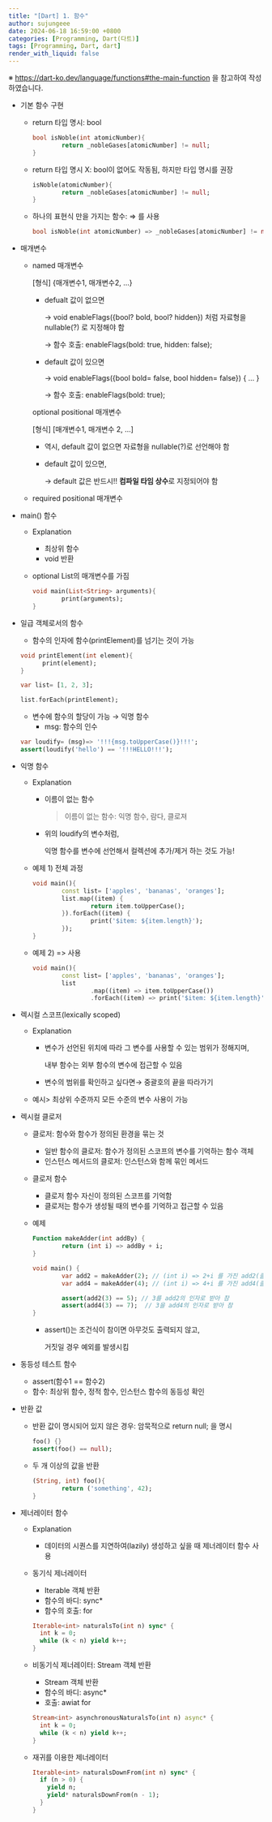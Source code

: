 ```yaml
---
title: "[Dart] 1. 함수"
author: sujungeee
date: 2024-06-18 16:59:00 +0800
categories: [Programming, Dart(다트)]
tags: [Programming, Dart, dart]
render_with_liquid: false
---
```




※ https://dart-ko.dev/language/functions#the-main-function 을 참고하여 작성하였습니다.



- 기본 함수 구현

  - return 타입 명시: bool

    ```dart
    bool isNoble(int atomicNumber){
    		return _nobleGases[atomicNumber] != null;
    }
    ```

  - return 타입 명시 X: bool이 없어도 작동됨, 하지만 타입 명시를 권장

    ```dart
    isNoble(atomicNumber){
    		return _nobleGases[atomicNumber] != null;
    }
    ```

  - 하나의 표현식 만을 가지는 함수: ⇒ 를 사용

    ```dart
    bool isNoble(int atomicNumber) => _nobleGases[atomicNumber] != null;
    ```

- 매개변수

  - named 매개변수

    [형식] {매개변수1, 매개변수2, …}

    - defualt 값이 없으면

      → void enableFlags({bool? bold, bool? hidden}) 처럼 자료형을 nullable(?) 로 지정해야 함

      → 함수 호출: enableFlags(bold: true, hidden: false);

    - default 값이 있으면

      → void enableFlags({bool bold= false, bool hidden= false}) { … }

      → 함수 호출: enableFlags(bold: true);

    optional positional 매개변수

    [형식] [매개변수1, 매개변수 2, …]

    - 역시, default 값이 없으면 자료형을 nullable(?)로 선언해야 함

    - default 값이 있으면,

      → default 값은 반드시!! **컴파일 타임 상수**로 지정되어야 함

  - required positional 매개변수

- main() 함수

  - Explanation

    - 최상위 함수
    - void 반환

  - optional List<String>의 매개변수를 가짐

    ```dart
    void main(List<String> arguments){
    		print(arguments);
    }
    ```

- 일급 객체로서의 함수

  - 함수의 인자에 함수(printElement)를 넘기는 것이 가능

  ```dart
  void printElement(int element){
  		print(element);
  }
  
  var list= [1, 2, 3];
  
  list.forEach(printElement);
  ```

  - 변수에 함수의 할당이 가능 → 익명 함수
    - msg: 함수의 인수

  ```dart
  var loudify= (msg)=> '!!!{msg.toUpperCase()}!!!';
  assert(loudify('hello') == '!!!HELLO!!!');
  ```

- 익명 함수

  - Explanation

    - 이름이 없는 함수

      > 이름이 없는 함수: 익명 함수, 람다, 클로져

    - 위의 loudify의 변수처럼,

      익명 함수를 변수에 선언해서 컬렉션에 추가/제거 하는 것도 가능!

  - 예제 1) 전체 과정

    ```dart
    void main(){
    		const list= ['apples', 'bananas', 'oranges'];
    		list.map((item) {
    				return item.toUpperCase();
    		}).forEach((item) {
    				print('$item: ${item.length}');
    		});
    }
    ```

  - 예제 2) => 사용

    ```dart
    void main(){
    		const list= ['apples', 'bananas', 'oranges'];
    		list
    				.map((item) => item.toUpperCase())
    				.forEach((item) => print('$item: ${item.length}'));
    ```

- 렉시컬 스코프(lexically scoped)

  - Explanation

    - 변수가 선언된 위치에 따라 그 변수를 사용할 수 있는 범위가 정해지며,

      내부 함수는 외부 함수의 변수에 접근할 수 있음

    - 변수의 범위를 확인하고 싶다면→ 중괄호의 끝을 따라가기

  - 예시> 최상위 수준까지 모든 수준의 변수 사용이 가능

- 렉시컬 클로저

  - 클로저: 함수와 함수가 정의된 환경을 묶는 것

    - 일반 함수의 클로저: 함수가 정의된 스코프의 변수를 기억하는 함수 객체
    - 인스턴스 메서드의 클로저: 인스턴스와 함께 묶인 메서드

  - 클로저 함수

    - 클로저 함수 자신이 정의된 스코프를 기억함
    - 클로저는 함수가 생성될 때의 변수를 기억하고 접근할 수 있음

  - 예제

    ```dart
    Function makeAdder(int addBy) {
    		return (int i) => addBy + i;
    }
    
    void main() {
    		var add2 = makeAdder(2); // (int i) => 2+i 를 가진 add2(클로저)
    		var add4 = makeAdder(4); // (int i) => 4+i 를 가진 add4(클로저)
    
    		assert(add2(3) == 5); // 3를 add2의 인자로 받아 참
    		assert(add4(3) == 7);  // 3을 add4의 인자로 받아 참
    }
    ```

    - assert()는 조건식이 참이면 아무것도 출력되지 않고,

      거짓일 경우 예외를 발생시킴

- 동등성 테스트 함수

  - assert(함수1 == 함수2)
  - 함수: 최상위 함수, 정적 함수, 인스턴스 함수의 동등성 확인

- 반환 값

  - 반환 값이 명시되어 있지 않은 경우: 암묵적으로 return null; 을 명시

    ```dart
    foo() {}
    assert(foo() == null);
    ```

  - 두 개 이상의 값을 반환

    ```dart
    (String, int) foo(){
    		return ('something', 42);
    }
    ```

- 제너레이터 함수

  - Explanation

    - 데이터의 시퀀스를 지연하여(lazily) 생성하고 싶을 때 제너레이터 함수 사용

  - 동기식 제너레이터

    - Iterable 객체 반환
    - 함수의 바디: sync*
    - 함수의 호출: for

    ```dart
    Iterable<int> naturalsTo(int n) sync* {
      int k = 0;
      while (k < n) yield k++;
    }
    ```

  - 비동기식 제너레이터: Stream 객체 반환

    - Stream 객체 반환
    - 함수의 바디: async*
    - 호출: awiat for

    ```dart
    Stream<int> asynchronousNaturalsTo(int n) async* {
      int k = 0;
      while (k < n) yield k++;
    }
    ```

  - 재귀를 이용한 제너레이터

    ```dart
    Iterable<int> naturalsDownFrom(int n) sync* {
      if (n > 0) {
        yield n;
        yield* naturalsDownFrom(n - 1);
      }
    }
    ```
